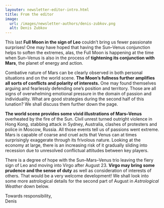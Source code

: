 ```yaml
---
layouter: newsletter-editor-intro.html
title: From the editor
image: 
  url: /images/newsletter-authors/denis-zubkov.png
  alt: Denis Zubkov
---
```


This last **Full Moon in the sign of Leo** couldn’t bring us fewer passionate surprises! One may have hoped that having the Sun–Venus conjunction helps to soften the extremes, alas, the Full Moon is happening at the time when Sun–Venus is also in the process of **tightening its conjunction with Mars**, the planet of energy and action.

Combative nature of Mars can be clearly observed in both personal situations and on the world scene. **The Moon’s fullness further amplifies all sorts of conflicts and polarity of interests.** One may found themselves arguing and fearlessly defending one’s position and territory. Those are all signs of overwhelming emotional pressure in the domain of passion and individuality. What are good strategies during the second half of this lunation? We shall discuss them further down the page.

**The world scene provides some vivid illustrations of Mars–Venus** overheated by the fire of the Sun. Civil unrest turned outright violence in Hong Kong, stabbing attack in Sydney, Australia, clashes of protesters and police in Moscow, Russia. All those events tell us of passions went extreme. Mars is capable of coarse and cruel acts that Venus can at times surprisingly exaggerate through its frivolous nature. Looking at the economy at large, there is an increasing risk of it gradually sliding into recession due to unresolved conflictual attitudes between key players.

There is a degree of hope with the Sun–Mars–Venus trio leaving the fiery sign of Leo and moving into Virgo after August 23. **Virgo may bring some prudence and the sense of duty** as well as consideration of interests of others. That would be a very welcome development! We shall look into some more astrological details for the second part of August in _Astrological Weather_ down below.

Towards responsibility,<br>
<span class="signature">Denis</span>
